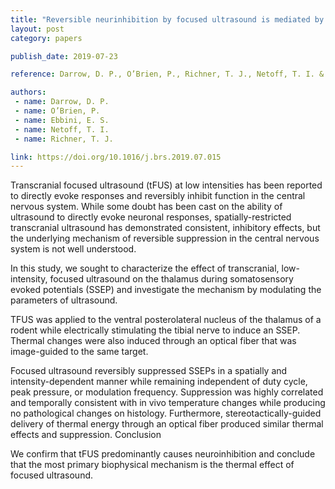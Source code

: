```yaml
---
title: "Reversible neurinhibition by focused ultrasound is mediated by a thermal mechanism"
layout: post
category: papers

publish_date: 2019-07-23

reference: Darrow, D. P., O’Brien, P., Richner, T. J., Netoff, T. I. & Ebbini, E. S. Reversible neuroinhibition by focused ultrasound is mediated by a thermal mechanism. Brain Stimulation S1935861X19302992 (2019). doi:10.1016/j.brs.2019.07.015

authors:
 - name: Darrow, D. P.
 - name: O’Brien, P.
 - name: Ebbini, E. S.
 - name: Netoff, T. I.
 - name: Richner, T. J.

link: https://doi.org/10.1016/j.brs.2019.07.015
---
```


Transcranial focused ultrasound (tFUS) at low intensities has been reported to
directly evoke responses and reversibly inhibit function in the central nervous
system. While some doubt has been cast on the ability of ultrasound to directly
evoke neuronal responses, spatially-restricted transcranial ultrasound has
demonstrated consistent, inhibitory effects, but the underlying mechanism of
reversible suppression in the central nervous system is not well understood.

In this study, we sought to characterize the effect of transcranial,
low-intensity, focused ultrasound on the thalamus during somatosensory evoked
potentials (SSEP) and investigate the mechanism by modulating the parameters of
ultrasound.

TFUS was applied to the ventral posterolateral nucleus of the thalamus of a
rodent while electrically stimulating the tibial nerve to induce an SSEP.
Thermal changes were also induced through an optical fiber that was
image-guided to the same target.

Focused ultrasound reversibly suppressed SSEPs in a spatially and
intensity-dependent manner while remaining independent of duty cycle, peak
pressure, or modulation frequency. Suppression was highly correlated and
temporally consistent with in vivo temperature changes while producing no
pathological changes on histology. Furthermore, stereotactically-guided
delivery of thermal energy through an optical fiber produced similar thermal
effects and suppression.  Conclusion

We confirm that tFUS predominantly causes neuroinhibition and conclude that the
most primary biophysical mechanism is the thermal effect of focused ultrasound.

